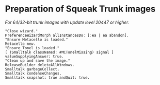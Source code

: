 # Preparation of Squeak Trunk images

*For 64/32-bit trunk images with update level 20447 or higher.*

```smalltalk
"Close wizard."
PreferenceWizardMorph allInstancesDo: [:ea | ea abandon].
"Ensure Metacello is loaded."
Metacello new.
"Ensure Tonel is loaded."
[ (Smalltalk classNamed: #MCTonelMissing) signal ] valueSupplyingAnswer: true.
"Clean up and save the image."
ReleaseBuilder deleteAllWindows.
Smalltalk garbageCollect.
Smalltalk condenseChanges.
Smalltalk snapshot: true andQuit: true.
```